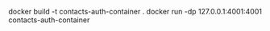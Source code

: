 docker build -t contacts-auth-container .
docker run -dp 127.0.0.1:4001:4001 contacts-auth-container

